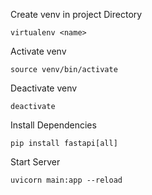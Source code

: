 Create venv in project Directory

    virtualenv <name>
    
Activate venv

    source venv/bin/activate

Deactivate venv

    deactivate

Install Dependencies

    pip install fastapi[all]

Start Server

    uvicorn main:app --reload
    

